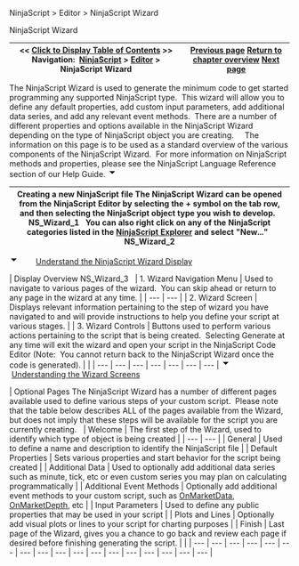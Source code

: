 ﻿
NinjaScript > Editor > NinjaScript Wizard

NinjaScript Wizard

| << [Click to Display Table of Contents](ns_wizard.md) >> **Navigation:**     [NinjaScript](ninjascript.md) > [Editor](editor.md) > NinjaScript Wizard | [Previous page](ns_explorer.md) [Return to chapter overview](editor.md) [Next page](code_snippets.md) |
| --- | --- |
The NinjaScript Wizard is used to generate the minimum code to get started programming any supported NinjaScript type.  This wizard will allow you to define any default properties, add custom input parameters, add additional data series, and add any relevant event methods.  There are a number of different properties and options available in the NinjaScript Wizard depending on the type of NinjaScript object you are creating.  
 
The information on this page is to be used as a standard overview of the various components of the NinjaScript Wizard.  For more information on NinjaScript methods and properties, please see the NinjaScript Language Reference section of our Help Guide.
![tog_minus](tog_minus.gif)

| Creating a new NinjaScript file The NinjaScript Wizard can be opened from the NinjaScript Editor by selecting the + symbol on the tab row, and then selecting the NinjaScript object type you wish to develop.   NS_Wizard_1   You can also right click on any of the NinjaScript categories listed in the [NinjaScript Explorer](ns_explorer.md) and select "New..."   NS_Wizard_2 |
| --- |
![tog_minus](tog_minus.gif)        [Understand the NinjaScript Wizard Display](javascript:HMToggle('toggle','UnderstandtheNinjaScriptWizardDisplay','UnderstandtheNinjaScriptWizardDisplay_ICON'))

| Display Overview NS_Wizard_3     | 1. Wizard Navigation Menu | Used to navigate to various pages of the wizard.  You can skip ahead or return to any page in the wizard at any time. | | --- | --- | | 2. Wizard Screen | Displays relevant information pertaining to the step of wizard you have navigated to and will provide instructions to help you define your script at various stages. | | 3. Wizard Controls | Buttons used to perform various actions pertaining to the script that is being created.  Selecting Generate at any time will exit the wizard and open your script in the NinjaScript Code Editor (Note:  You cannot return back to the NinjaScript Wizard once the code is generated). | |
| --- | --- | --- | --- | --- | --- | --- |
![tog_minus](tog_minus.gif)        [Understanding the Wizard Screens](javascript:HMToggle('toggle','UnderstandingTheWizardScreens','UnderstandingTheWizardScreens_ICON'))

| Optional Pages The NinjaScript Wizard has a number of different pages available used to define various steps of your custom script.  Please note that the table below describes ALL of the pages available from the Wizard, but does not imply that these steps will be available for the script you are currently creating.     | Welcome | The first step of the Wizard, used to identify which type of object is being created | | --- | --- | | General | Used to define a name and description to identify the NinjaScript file | | Default Properties | Sets various properties and start behavior for the script being created | | Additional Data | Used to optionally add additional data series such as minute, tick, etc or even custom series you may plan on calculating programmatically | | Additional Event Methods | Optionally add additional event methods to your custom script, such as [OnMarketData](onmarketdata.md), [OnMarketDepth](onmarketdepth.md), etc | | Input Parameters | Used to define any public properties that may be used in your script | | Plots and Lines | Optionally add visual plots or lines to your script for charting purposes | | Finish | Last page of the Wizard, gives you a chance to go back and review each page if desired before finishing generating the script. | |
| --- | --- | --- | --- | --- | --- | --- | --- | --- | --- | --- | --- | --- | --- | --- | --- | --- |

